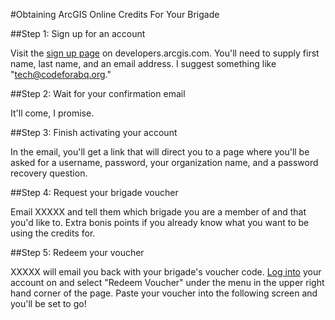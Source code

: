 #Obtaining ArcGIS Online Credits For Your Brigade

##Step 1: Sign up for an account

Visit the [sign up page](https://developers.arcgis.com/en/sign-up/) on developers.arcgis.com.  You'll need to supply first name, last name, and an email address.  I suggest something like "tech@codeforabq.org."

##Step 2: Wait for your confirmation email

It'll come, I promise.

##Step 3: Finish activating your account

In the email, you'll get a link that will direct you to a page where you'll be asked for a username, password, your organization name, and a password recovery question.

##Step 4: Request your brigade voucher

Email XXXXX and tell them which brigade you are a member of and that you'd like to.  Extra bonis points if you already know what you want to be using the credits for.

##Step 5: Redeem your voucher

XXXXX will email you back with your brigade's voucher code. [Log into](https://developers.arcgis.com) your account on and select "Redeem Voucher" under the menu in the upper right hand corner of the page.  Paste your voucher into the following screen and you'll be set to go!